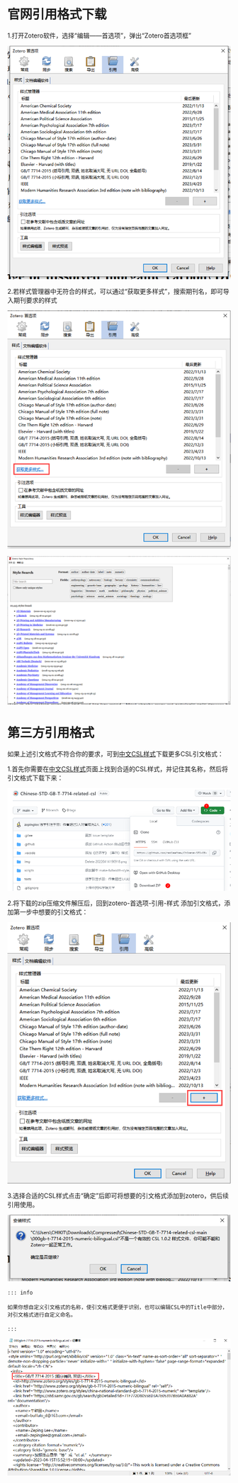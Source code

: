 # 官网引用格式下载

1.打开Zotero软件，选择“编辑——首选项”，弹出“Zotero首选项框”

![引文格式管理](../../assets/image-zotero-引文格式管理.png)

2.若样式管理器中无符合的样式，可以通过“获取更多样式”，搜索期刊名，即可导入期刊要求的样式

![获取更多引文格式](../../assets/image-zotero-获取更多引文格式.png)

![官方引文格式下载](../../assets/image-zotero-官方引文格式.png)

# 第三方引用格式

如果上述引文格式不符合你的要求，可到[中文CSL样式](https://github.com/redleafnew/Chinese-STD-GB-T-7714-related-csl/)下载更多CSL引文格式：

1.首先你需要在[中文CSL样式](https://github.com/redleafnew/Chinese-STD-GB-T-7714-related-csl/)页面上找到合适的CSL样式，并记住其名称，然后将引文格式下载下来：

![下载引文格式](../../assets/image-github下载引文格式.png)

2.将下载的zip压缩文件解压后，回到zotero-首选项-引用-样式 添加引文格式，添加第一步中想要的引文格式：

![添加引文格式](../../assets/image-添加下载的引文格式.png)

3.选择合适的CSL样式点击“确定”后即可将想要的引文格式添加到zotero，供后续引用使用。

![安装引文格式](../../assets/image-安装引文格式.png)

    ::: info

    如果你想自定义引文格式的名称，使引文格式更便于识别，也可以编辑CSL中的Title中部分，对引文格式进行自定义命名。

    :::

![修改引文格式名称](../../assets/image-自定义引文格式名称.png)
